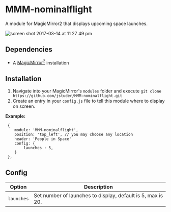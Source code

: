 # MMM-nominalflight
A module for MagicMirror2 that displays upcoming space launches.

![screen shot 2017-03-14 at 11 27 49 pm](https://cloud.githubusercontent.com/assets/2536200/23936948/1b91c606-0912-11e7-81b8-01c6315d7a18.png)


## Dependencies
  * A [MagicMirror<sup>2</sup>](https://github.com/MichMich/MagicMirror) installation


## Installation
  1. Navigate into your MagicMirror's `modules` folder and execute `git clone https://github.com/jstuder/MMM-nominalflight.git`
  2. Create an entry in your `config.js` file to tell this module where to display on screen.
  
 **Example:**
```
 {
    module: 'MMM-nominalflight',
	position: 'top_left', // you may choose any location
	header: 'People in Space'
	config: {
		launches : 5,
	}
 },
```

## Config
| **Option** | **Description** |
| --- | --- |
| `launches` | Set number of launches to display, default is 5, max is 20. |
